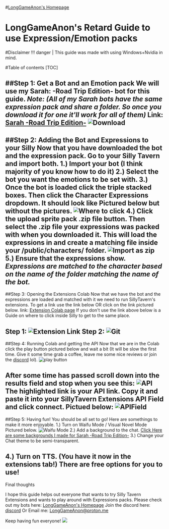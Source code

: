 #[LongGameAnon's Homepage](https://rentry.org/LongGameAnon)
# LongGameAnon's Retard Guide to use Expression/Emotion packs
#Disclaimer
!!! danger | This guide was made with using Windows+Nvidia in mind.

#Table of contents
[TOC]

##Step 1: Get a Bot and an Emotion pack
We will use my Sarah: -Road Trip Edition- bot for this guide.
*Note: (All of my Sarah bots have the same expression pack and share a folder. So once you download it for one it'll work for all of them)*
Link: [Sarah -Road Trip Edition-](https://www.chub.ai/characters/LongGameAnon/sarah-road-trip-edition)
![Download](https://i.imgur.com/qZb3Upy.jpg)
---------------------------
##Step 2: Adding the Bot and Expressions to your Silly
Now that you have downloaded the bot and the expression pack. Go to your Silly Tavern and import both.
1.) Import your bot (I think majority of you know how to do it)
2.) Select the bot you want the emotions to be set with.
3.) Once the bot is loaded click the triple stacked boxes. Then click the **Character Expressions** dropdown. It should look like Pictured below but without the pictures.
![Where to click](https://i.imgur.com/FZl9Gar.jpg)
4.) Click the **upload sprite pack .zip** file button. Then select the .zip file your expressions was packed with when you downloaded it. This will load the expressions in and create a matching file inside your /public/characters/ folder.
![Import as zip](https://i.imgur.com/g2t6tvr.jpg)
5.) Ensure that the expressions show.
*Expressions are matched to the character based on the name of the folder matching the name of the bot.*
-------------
##Step 3: Opening the Extensions Colab
Now that we have the bot and the expressions are loaded and matched with it we need to run SillyTavern's extensions.
To get a link use the link below OR click on the link pictured below.
link: [Extension Colab page](https://colab.research.google.com/github/SillyTavern/SillyTavern/blob/main/colab/GPU.ipynb)
If you don't use the link above below is a Guide on where to click inside Silly to get to the same place.

Step 1: ![Extension Link](https://i.imgur.com/iRGcBHw.jpg)
Step 2: ![Git](https://i.imgur.com/kmpO7ca.jpg)
------------------------------
##Step 4: Running Colab and getting the API
Now that we are in the Colab click the play button pictured below and wait a bit (It will be slow the first time. Give it some time grab a coffee, leave me some nice reviews or join the [discord](https://discord.gg/UkfGrsFe9D) lol).
![play button](https://i.imgur.com/d4rqYNm.jpg)

After some time has passed scroll down into the results field and stop when you see this:
![API](https://i.imgur.com/zVwEkyO.jpg)
The highlighted link is your API link. Copy it and paste it into your SillyTavern Extensions API Field and click **connect**. Pictued below:
![APIField](https://i.imgur.com/nUswcBs.jpg)
---------------------------
##Step 5: Having fun!
You should be all set to go! Here are somethings to make it more enjoyable.
1.) Turn on Waifu Mode / Visual Novel Mode Pictured below.
![Waifu Mode](https://i.imgur.com/Qt7dRUL.jpg)
2.) Add a background to the chat.
[Click Here are some backgrounds I made for Sarah -Road Trip Edition-](https://imgur.com/a/3zibxet)
3.) Change your Chat theme to be semi-transparent.

4.) Turn on TTS. (You have it now in the extensions tab!)
There are free options for you to use!
-----------------
Final thoughts

I hope this guide helps out everyone that wants to try Silly Tavern Extensions and wants to play around with Expressions packs.
Please check out my bots here:
[LongGameAnon's Homepage](https://rentry.org/LongGameAnon)
Join the discord here:
[discord](https://discord.gg/UkfGrsFe9D)
Or Email me:
LongGameAnon@proton.me

Keep having fun everyone!
![](https://i.imgur.com/LRrxL2u.jpg)